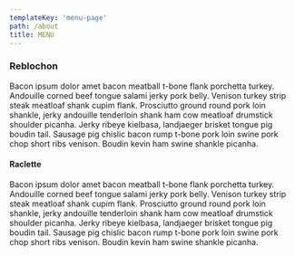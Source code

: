 ```yaml
---
templateKey: 'menu-page'
path: /about
title: MENU
---
```

### Reblochon

Bacon ipsum dolor amet bacon meatball t-bone flank porchetta turkey. Andouille corned beef tongue salami jerky pork belly. Venison turkey strip steak meatloaf shank cupim flank. Prosciutto ground round pork loin shankle, jerky andouille tenderloin shank ham cow meatloaf drumstick shoulder picanha. Jerky ribeye kielbasa, landjaeger brisket tongue pig boudin tail. Sausage pig chislic bacon rump t-bone pork loin swine pork chop short ribs venison. Boudin kevin ham swine shankle picanha.

#### Raclette

Bacon ipsum dolor amet bacon meatball t-bone flank porchetta turkey. Andouille corned beef tongue salami jerky pork belly. Venison turkey strip steak meatloaf shank cupim flank. Prosciutto ground round pork loin shankle, jerky andouille tenderloin shank ham cow meatloaf drumstick shoulder picanha. Jerky ribeye kielbasa, landjaeger brisket tongue pig boudin tail. Sausage pig chislic bacon rump t-bone pork loin swine pork chop short ribs venison. Boudin kevin ham swine shankle picanha.